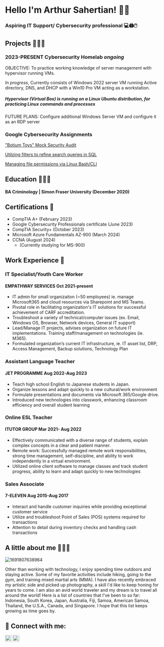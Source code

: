   
<h1> Hello I'm Arthur Sahertian! 👋🏽

### Aspiring IT Support/ Cybersecurity professional 💻🖨️🖱️
 
 ## Projects 👨🏽‍💻
 
 ### 2023-PRESENT  	Cybersecurity Homelab *ongoing*
 OBJECTIVE: To practice working knowledge of server management with hypervisor running VMs.

*In progress*, Currently consists of Windows 2022 server VM running Active directory, DNS, and DHCP with a   Win10 Pro VM acting as a workstation. 

##### Hypervisor (Virtual Box) is running on a Linux Ubuntu distribution, for practicing Linux commands and processes

FUTURE PLANS: Configure additional Windows Server VM and configure it as an RDP server
 
 ### Google Cybersecurity Assignments
  <a href="Portfolio_ Botium Toys' Security Audit Assignment.pdf">"Botium Toys" Mock Security Audit</a>
  
  <a href="Portfolio_ Apply filters to SQL queries.pdf">Utilzing filters to refine search queries in SQL </a>
  
  <a href="Portfolio_ File permissions in Linux.pdf">Managing file permissions via Linux Bash/CLI </a>
##  Education 👨🏼‍🎓
#### BA Criminology | Simon Fraser University (December 2020)

## Certifications 📜
  - CompTIA A+ (February 2023)
  - Google Cybersecurity Professionals certificate (June 2023)
  - CompTIA Security+ (October 2023)
  - Microsoft Azure Fundamentals AZ-900 (March 2024)
  - CCNA (August 2024)
      - (Currently studying for MS-900)

## Work Experience 💼
### IT Specialist/Youth Care Worker
  #### EMPATHWAY SERVICES Oct 2021-present 
- IT admin for small organizaiton (~50 employees) ie. manage Microsoft365 and cloud resources via Sharepoint and MS Teams.
- Pivotal role in facilitating organization's IT solutions for successful achievement of CARF accreditation.
- Troubleshoot a variety of technical/computer issues (ex. Email, Windows OS, Browser, Network devices, General IT support)
- Lead/Manage IT projects, advises organization on future IT implementations. Training staff/management on technologies (ie. M365).
- Formulated organization’s current IT infrastructure, ie. IT asset list, DRP, Access Management, Backup solutions, Technology Plan		
### Assistant Language Teacher
  #### JET PROGRAMME Aug 2022-Aug 2023 			
- Teach high school English to Japanese students in Japan. 
- Organize lessons and adapt quickly to a new	cultural/work environment	
- Formulate  presentations and documents via Microsoft 365/Google drive. 						
- Introduced new technologies into classwork, enhancing classroom efficiency and overall student learning	
### Online ESL Teacher
  #### ITUTOR GROUP Mar 2021- Aug 2022
- Effectively communicated with a diverse range of students, explain complex concepts in a clear and patient manner.
- Remote work: Successfully managed remote work responsibilities, strong time management, self-discipline, and ability to work independently in a virtual environment.
- Utilized online client software to manage classes and track student progress, ability to learn and adapt quickly to new technologies
### Sales Associate
  #### 	7-ELEVEN Aug 2015-Aug 2017
- Interact and handle customer inquiries while providing exceptional customer service
-  Utilize and troubleshoot Point of Sales (POS) systems required for transactions
-  Attention to detail during inventory checks and handling cash transactions

## A little about me 🙋🏽‍♂️

![1691807638964](https://github.com/agentstar01/IT-Portfolio/assets/133976441/1b7a4983-a5dd-49d5-b36a-85898a5e7de0) 

Other than working with technology, I enjoy spending time outdoors and staying active. Some of my favorite activities include hiking, going to the gym, and training mixed martial arts (MMA). I have also recently embraced my artistic side and picked up photography, a skill I'd like to keep honing for years to come. I am also an avid world traveler and my dream is to travel all around the world! Here is a list of countries that I've been to so far: Indonesia, South Korea, Japan, Australia, Fiji, Samoa, American Samoa, Thailand, the U.S.A., Canada, and Singapore. I hope that this list keeps growing as time goes by.


<h2> 🤳 Connect with me:</h2>

[<img align="left" alt="JoshMadakor | LinkedIn" width="22px" src="https://cdn.jsdelivr.net/npm/simple-icons@v3/icons/linkedin.svg" />][linkedin]
[<img align="left" alt="JoshMadakor | Instagram" width="22px" src="https://cdn.jsdelivr.net/npm/simple-icons@v3/icons/instagram.svg" />][instagram]

[instagram]: https://www.instagram.com/chef_boy_arty/
[linkedin]: https://www.linkedin.com/in/arthur-sahertian-29301799

